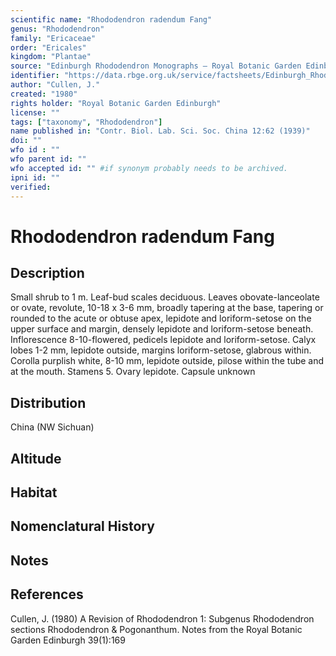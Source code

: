 ```yaml
---
scientific name: "Rhododendron radendum Fang"
genus: "Rhododendron"
family: "Ericaceae"
order: "Ericales"
kingdom: "Plantae"
source: "Edinburgh Rhododendron Monographs – Royal Botanic Garden Edinburgh"
identifier: "https://data.rbge.org.uk/service/factsheets/Edinburgh_Rhododendron_Monographs.xhtml"
author: "Cullen, J."
created: "1980"
rights holder: "Royal Botanic Garden Edinburgh"
license: ""
tags: ["taxonomy", "Rhododendron"]
name published in: "Contr. Biol. Lab. Sci. Soc. China 12:62 (1939)"
doi: ""
wfo id : ""
wfo parent id: ""
wfo accepted id: "" #if synonym probably needs to be archived.                      
ipni id: ""
verified:
---
```


                       

# Rhododendron radendum Fang

## Description
Small shrub to 1 m. Leaf-bud scales deciduous. Leaves obovate-lanceolate or ovate, revolute, 10-18 x 3-6 mm, broadly tapering at the base, tapering or rounded to the acute or obtuse apex, lepidote and loriform-setose on the upper surface and margin, densely lepidote and loriform-setose beneath. Inflorescence 8-10-flowered, pedicels lepidote and loriform-setose. Calyx lobes 1-2 mm, lepidote outside, margins loriform-setose, glabrous within. Corolla purplish white, 8-10 mm, lepidote outside, pilose within the tube and at the mouth. Stamens 5. Ovary lepidote. Capsule unknown

## Distribution
China (NW Sichuan)

## Altitude


## Habitat


## Nomenclatural History

                       
## Notes


## References

Cullen, J. (1980) A Revision of Rhododendron 1: Subgenus Rhododendron sections Rhododendron & Pogonanthum. Notes from the Royal Botanic Garden Edinburgh 39(1):169
